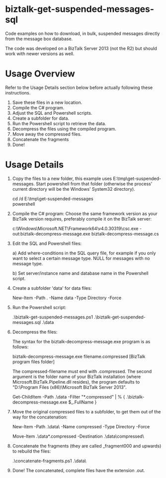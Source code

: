 # biztalk-get-suspended-messages-sql
Code examples on how to download, in bulk, suspended messages directly from the message box database.

The code was developed on a BizTalk Server 2013 (not the R2) but should work with newer versions as well.

Usage Overview
==============
Refer to the Usage Details section below before actually following these instructions.
1. Save these files in a new location.
2. Compile the C# program.
3. Adjust the SQL and Powershell scripts.
4. Create a subfolder for data.
5. Run the Powershell script to retrieve the data.
6. Decompress the files using the compiled program.
7. Move away the compressed files.
8. Concatenate the fragments
9. Done!

Usage Details
==============

1. Copy the files to a new folder, this example uses E:\tmp\get-suspended-messages\.
   Start powershell from that folder (otherwise the process' current directory will be the Windows' System32 directory).
   
   cd /d E:\tmp\get-suspended-messages\
   powershell

2. Compile the C# program:
   Choose the same framework version as your BizTalk version requires, preferably compile it on the BizTalk server:
   
   c:\Windows\Microsoft.NET\Framework64\v4.0.30319\csc.exe -out:biztalk-decompress-message.exe biztalk-decompress-message.cs

3. Edit the SQL and Powershell files:

   a) Add where-conditions in the SQL query file, for example if you only want to select a certain message type. NULL for messages with no message type.
   
   b) Set server/instance name and database name in the Powershell script.

4. Create a subfolder 'data' for data files:

   New-Item -Path . -Name data -Type Directory -Force

5. Run the Powershell script:

   .\biztalk-get-suspended-messages.ps1 .\biztalk-get-suspended-messages.sql .\data

6. Decompress the files:

   The syntax for the biztalk-decompress-message.exe program is as follows:
   
     biztalk-decompress-message.exe filename.compressed [BizTalk program files folder]
     
   The compressed-filename must end with .compressed.
   The second argument is the folder name of your BizTalk installation (where Microsoft.BizTalk.Pipeline.dll resides),
   the program defaults to "D:\Program Files (x86)\Microsoft BizTalk Server 2013".
   
   Get-ChildItem -Path .\data -Filter "*.compressed" | % { .\biztalk-decompress-message.exe $_.FullName }

7. Move the original compressed files to a subfolder, to get them out of the way for the concatenation:

   New-Item -Path .\data\ -Name compressed -Type Directory -Force
   
   Move-Item .\data\*.compressed -Destination .\data\compressed\
   
8. Concatenate the fragments (they are called _fragment000 and upwards) to rebuild the files:

   .\concatenate-fragments.ps1 .\data\

9. Done!
   The concatenated, complete files have the extension .out.
